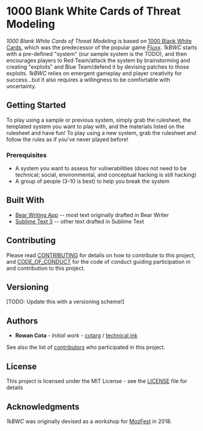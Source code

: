 # 1000 Blank White Cards of Threat Modeling

_1000 Blank White Cards of Threat Modeling_ is based on [1000 Blank White Cards](https://boardgamegeek.com/boardgame/4550/1000-blank-white-cards), which was the predecessor of the popular game [Fluxx](http://www.fluxxgames.com/#fluxx5). _1kBWC_ starts with a pre-defined "system" (our sample system is the TODO), and then encourages players to Red Team/attack the system by brainstorming and creating "exploits" and Blue Team/defend it by devising patches to those exploits. _1kBWC_ relies on emergent gameplay and player creativity for success...but it also requires a willingness to be comfortable with uncertainty.

## Getting Started

To play using a sample or previous system, simply grab the rulesheet, the templated system you want to play with, and the materials listed on the rulesheet and have fun! To play using a new system, grab the rulesheet and follow the rules as if you've never played before!

### Prerequisites

* A system you want to assess for vulnerabilities (does not need to be technical; social, environmental, and conceptual hacking is still hacking)
* A group of people (3-10 is best) to help you break the system

## Built With

* [Bear Writing App](https://bear.app/) -- most text originally drafted in Bear Writer
* [Sublime Text 3](https://www.sublimetext.com/) -- other text drafted in Sublime Text

## Contributing

Please read [CONTRIBUTING](https://github.com/cotarg/congenial-carnival/blob/main/CONTRIBUTING) for details on how to contribute to this project, and [CODE_OF_CONDUCT](https://github.com/cotarg/congenial-carnival/blob/main/CODE_OF_CONDUCT.md) for the code of conduct guiding participation in and contribution to this project.

## Versioning

[TODO: Update this with a versioning scheme!]

## Authors

* **Rowan Cota** - _Initial work_ - [cotarg](https://github.com/cotarg) / [technical ink](https://technical.ink)

See also the list of [contributors](https://github.com/your/project/contributors) who participated in this project.

## License

This project is licensed under the MIT License - see the [LICENSE](LICENSE) file for details

## Acknowledgments

_1kBWC_ was originally devised as a workshop for [MozFest](https://mozillafestival.org/) in 2018.

